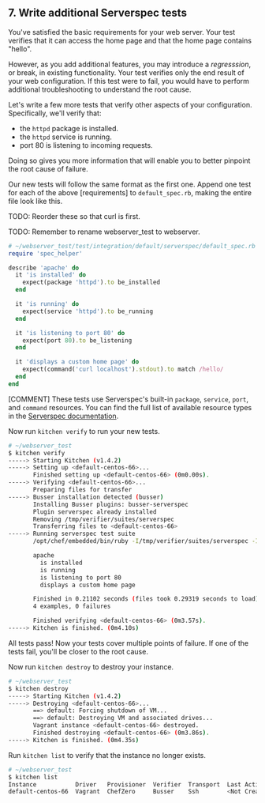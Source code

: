 ## 7. Write additional Serverspec tests

You've satisfied the basic requirements for your web server. Your test verifies that it can access the home page and that the home page contains "hello".

However, as you add additional features, you may introduce a _regresssion_, or break, in existing functionality. Your test verifies only the end result of your web configuration. If this test were to fail, you would have to perform additional troubleshooting to understand the root cause.

Let's write a few more tests that verify other aspects of your configuration. Specifically, we'll verify that:

* the `httpd` package is installed.
* the `httpd` service is running.
* port 80 is listening to incoming requests.

Doing so gives you more information that will enable you to better pinpoint the root cause of failure.

Our new tests will follow the same format as the first one. Append one test for each of the above [requirements] to <code class="file-path">default_spec.rb</code>, making the entire file look like this.

TODO: Reorder these so that curl is first.

TODO: Remember to rename webserver_test to webserver.

```ruby
# ~/webserver_test/test/integration/default/serverspec/default_spec.rb
require 'spec_helper'

describe 'apache' do
  it 'is installed' do
    expect(package 'httpd').to be_installed
  end

  it 'is running' do
    expect(service 'httpd').to be_running
  end

  it 'is listening to port 80' do
    expect(port 80).to be_listening
  end

  it 'displays a custom home page' do
    expect(command('curl localhost').stdout).to match /hello/
  end
end
```

[COMMENT] These tests use Serverspec's built-in `package`, `service`, `port`, and `command` resources. You can find the full list of available resource types in the [Serverspec documentation](http://serverspec.org/resource_types.html
).

Now run `kitchen verify` to run your new tests.

```bash
# ~/webserver_test
$ kitchen verify
-----> Starting Kitchen (v1.4.2)
-----> Setting up <default-centos-66>...
       Finished setting up <default-centos-66> (0m0.00s).
-----> Verifying <default-centos-66>...
       Preparing files for transfer
-----> Busser installation detected (busser)
       Installing Busser plugins: busser-serverspec
       Plugin serverspec already installed
       Removing /tmp/verifier/suites/serverspec
       Transferring files to <default-centos-66>
-----> Running serverspec test suite
       /opt/chef/embedded/bin/ruby -I/tmp/verifier/suites/serverspec -I/tmp/verifier/gems/gems/rspec-support-3.3.0/lib:/tmp/verifier/gems/gems/rspec-core-3.3.2/lib /opt/chef/embedded/bin/rspec --pattern /tmp/verifier/suites/serverspec/\*\*/\*_spec.rb --color --format documentation --default-path /tmp/verifier/suites/serverspec

       apache
         is installed
         is running
         is listening to port 80
         displays a custom home page

       Finished in 0.21102 seconds (files took 0.29319 seconds to load)
       4 examples, 0 failures

       Finished verifying <default-centos-66> (0m3.57s).
-----> Kitchen is finished. (0m4.10s)
```

All tests pass! Now your tests cover multiple points of failure. If one of the tests fail, you'll be closer to the root cause.

Now run `kitchen destroy` to destroy your instance.

```bash
# ~/webserver_test
$ kitchen destroy
-----> Starting Kitchen (v1.4.2)
-----> Destroying <default-centos-66>...
       ==> default: Forcing shutdown of VM...
       ==> default: Destroying VM and associated drives...
       Vagrant instance <default-centos-66> destroyed.
       Finished destroying <default-centos-66> (0m3.86s).
-----> Kitchen is finished. (0m4.35s)
```

Run `kitchen list` to verify that the instance no longer exists.

```bash
# ~/webserver_test
$ kitchen list
Instance           Driver   Provisioner  Verifier  Transport  Last Action
default-centos-66  Vagrant  ChefZero     Busser    Ssh        <Not Created>
```
